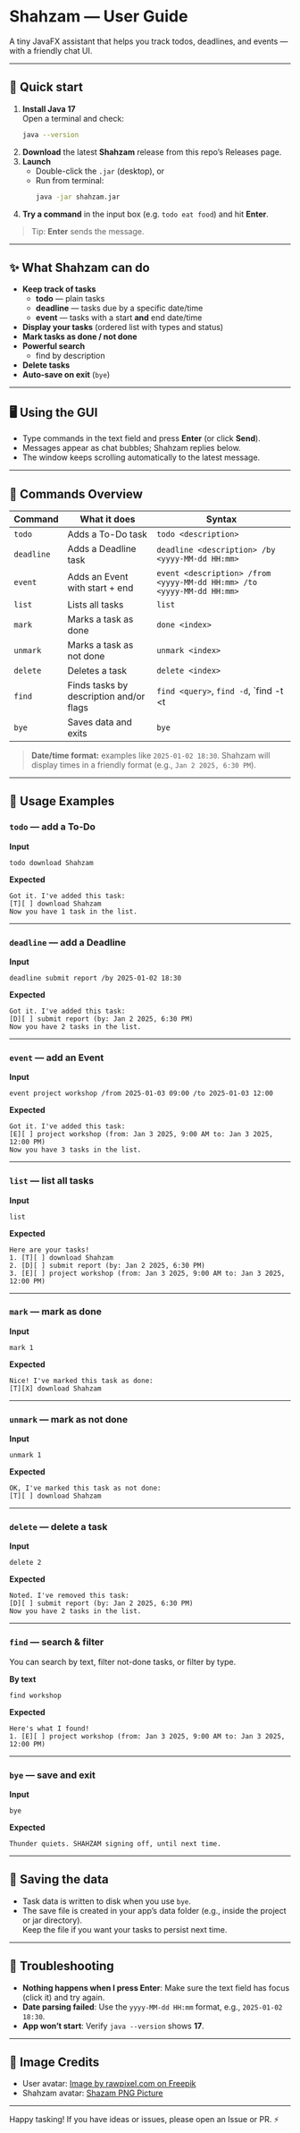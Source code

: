 # Shahzam — User Guide

A tiny JavaFX assistant that helps you track todos, deadlines, and events — with a friendly chat UI.

---

## 🔧 Quick start

1. **Install Java 17**  
   Open a terminal and check:
   ```bash
   java --version
   ```
2. **Download** the latest **Shahzam** release from this repo’s Releases page.
3. **Launch**
    - Double-click the `.jar` (desktop), or
    - Run from terminal:
      ```bash
      java -jar shahzam.jar
      ```
4. **Try a command** in the input box (e.g. `todo eat food`) and hit **Enter**.

> Tip: **Enter** sends the message.

---

## ✨ What Shahzam can do

- **Keep track of tasks**
    - **todo** — plain tasks
    - **deadline** — tasks due by a specific date/time
    - **event** — tasks with a start **and** end date/time
- **Display your tasks** (ordered list with types and status)
- **Mark tasks as done / not done**
- **Powerful search**
    - find by description
- **Delete tasks**
- **Auto-save on exit** (`bye`)

---

## 🖥️ Using the GUI

- Type commands in the text field and press **Enter** (or click **Send**).
- Messages appear as chat bubbles; Shahzam replies below.
- The window keeps scrolling automatically to the latest message.

---

## 📜 Commands Overview

| Command    | What it does | Syntax |
|------------|---|---|
| `todo`     | Adds a To-Do task | `todo <description>` |
| `deadline` | Adds a Deadline task | `deadline <description> /by <yyyy-MM-dd HH:mm>` |
| `event`    | Adds an Event with start + end | `event <description> /from <yyyy-MM-dd HH:mm> /to <yyyy-MM-dd HH:mm>` |
| `list`     | Lists all tasks | `list` |
| `mark`     | Marks a task as done | `done <index>` |
| `unmark`   | Marks a task as not done | `unmark <index>` |
| `delete`   | Deletes a task | `delete <index>` |
| `find`     | Finds tasks by description and/or flags | `find <query>`, `find -d`, `find -t <t|d|e>` |
| `bye`      | Saves data and exits | `bye` |

> **Date/time format:** examples like `2025-01-02 18:30`. Shahzam will display times in a friendly format (e.g., `Jan 2 2025, 6:30 PM`).

---

## 🧪 Usage Examples

### `todo` — add a To-Do
**Input**
```
todo download Shahzam
```
**Expected**
```
Got it. I've added this task:
[T][ ] download Shahzam
Now you have 1 task in the list.
```

---

### `deadline` — add a Deadline
**Input**
```
deadline submit report /by 2025-01-02 18:30
```
**Expected**
```
Got it. I've added this task:
[D][ ] submit report (by: Jan 2 2025, 6:30 PM)
Now you have 2 tasks in the list.
```

---

### `event` — add an Event
**Input**
```
event project workshop /from 2025-01-03 09:00 /to 2025-01-03 12:00
```
**Expected**
```
Got it. I've added this task:
[E][ ] project workshop (from: Jan 3 2025, 9:00 AM to: Jan 3 2025, 12:00 PM)
Now you have 3 tasks in the list.
```

---

### `list` — list all tasks
**Input**
```
list
```
**Expected**
```
Here are your tasks!
1. [T][ ] download Shahzam
2. [D][ ] submit report (by: Jan 2 2025, 6:30 PM)
3. [E][ ] project workshop (from: Jan 3 2025, 9:00 AM to: Jan 3 2025, 12:00 PM)
```

---

### `mark` — mark as done
**Input**
```
mark 1
```
**Expected**
```
Nice! I've marked this task as done:
[T][X] download Shahzam
```

---

### `unmark` — mark as not done
**Input**
```
unmark 1
```
**Expected**
```
OK, I've marked this task as not done:
[T][ ] download Shahzam
```

---

### `delete` — delete a task
**Input**
```
delete 2
```
**Expected**
```
Noted. I've removed this task:
[D][ ] submit report (by: Jan 2 2025, 6:30 PM)
Now you have 2 tasks in the list.
```

---

### `find` — search & filter
You can search by text, filter not-done tasks, or filter by type.

**By text**
```
find workshop
```
**Expected**
```
Here's what I found!
1. [E][ ] project workshop (from: Jan 3 2025, 9:00 AM to: Jan 3 2025, 12:00 PM)
```

---

### `bye` — save and exit
**Input**
```
bye
```
**Expected**
```
Thunder quiets. SHAHZAM signing off, until next time.
```

---

## 💾 Saving the data

- Task data is written to disk when you use `bye`.
- The save file is created in your app’s data folder (e.g., inside the project or jar directory).  
  Keep the file if you want your tasks to persist next time.

---

## 🧰 Troubleshooting

- **Nothing happens when I press Enter**: Make sure the text field has focus (click it) and try again.
- **Date parsing failed**: Use the `yyyy-MM-dd HH:mm` format, e.g., `2025-01-02 18:30`.
- **App won’t start**: Verify `java --version` shows **17**.

---

## 🙏 Image Credits

- User avatar: <a href="https://www.freepik.com/free-vector/cute-lightning-bolt-sticker-printable-weather-clipart-vector_18247304.htm#fromView=keyword&page=1&position=40&uuid=c2c5d840-4ce9-44bb-ba7d-95ae91612d27&query=Lightning+bolt+animation">Image by rawpixel.com on Freepik</a>
- Shahzam avatar: <a href=https://www.pngarts.com/explore/130453>Shazam PNG Picture</a>

---

Happy tasking! If you have ideas or issues, please open an Issue or PR. ⚡️

